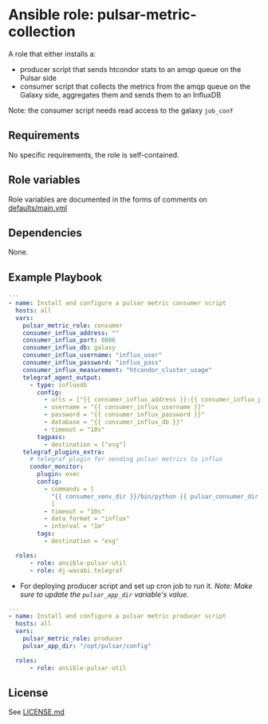 # Ansible role: pulsar-metric-collection

A role that either installs a:
- producer script that sends htcondor stats to an amqp queue on the Pulsar side
- consumer script that collects the metrics from the amqp queue on the Galaxy side, aggregates them and sends them to an InfluxDB

Note: the consumer script needs read access to the galaxy `job_conf`

## Requirements

No specific requirements, the role is self-contained.

## Role variables

Role variables are documented in the forms of comments on [defaults/main.yml](defaults/main.yml)

## Dependencies

None.

## Example Playbook

```yaml
---
- name: Install and configure a pulsar metric consumer script
  hosts: all
  vars:
    pulsar_metric_role: consumer
    consumer_influx_address: ""
    consumer_influx_port: 8086
    consumer_influx_db: galaxy
    consumer_influx_username: "influx_user"
    consumer_influx_password: "influx_pass"
    consumer_influx_measurement: "htcondor_cluster_usage"
    telegraf_agent_output:
      - type: influxdb
        config:
          - urls = ["{{ consumer_influx_address }}:{{ consumer_influx_port }}"]
          - username = "{{ consumer_influx_username }}"
          - password = "{{ consumer_influx_password }}"
          - database = "{{ consumer_influx_db }}"
          - timeout = "10s"
        tagpass:
          - destination = ["esg"]
    telegraf_plugins_extra:
      # telegraf plugin for sending pulsar metrics to influx
      condor_monitor:
        plugin: exec
        config:
          - commands = [
            "{{ consumer_venv_dir }}/bin/python {{ pulsar_consumer_dir }}/pulsar_metric_consumer.py {{ consumer_galaxy_job_conf }}",
            ]
          - timeout = "10s"
          - data_format = "influx"
          - interval = "1m"
        tags:
          - destination = "esg"

  roles:
      - role: ansible-pulsar-util
      - role: dj-wasabi.telegraf
```

- For deploying producer script and set up cron job to run it.
_Note: Make sure to update the `pulsar_app_dir` variable's value._

```yaml
---
- name: Install and configure a pulsar metric producer script
  hosts: all
  vars:
    pulsar_metric_role: producer
    pulsar_app_dir: "/opt/pulsar/config"

  roles:
      - role: ansible-pulsar-util
```

## License

See [LICENSE.md](LICENSE.md)
